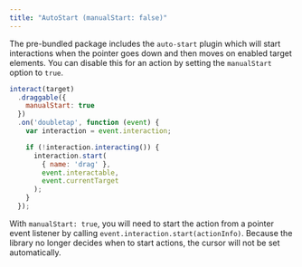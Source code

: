 ```yaml
---
title: "AutoStart (manualStart: false)"
---
```


The <router-link to="/docs/#installation">pre-bundled</router-link> package
includes the `auto-start` plugin which will start interactions when the pointer
goes down and then moves on enabled target elements. You can disable this for an
action by setting the `manualStart` option to `true`.

```js
interact(target)
  .draggable({
    manualStart: true
  })
  .on('doubletap', function (event) {
    var interaction = event.interaction;

    if (!interaction.interacting()) {
      interaction.start(
        { name: 'drag' },
        event.interactable,
        event.currentTarget
      );
    }
  });
```

With `manualStart: true`, you will need to start the action from a pointer event
listener by calling `event.interaction.start(actionInfo)`. Because the library
no longer decides when to start actions, the cursor will not be set
automatically.
